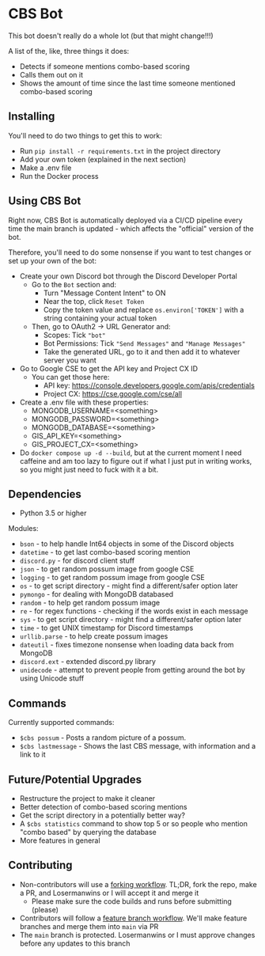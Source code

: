 # CBS Bot

This bot doesn't really do a whole lot (but that might change!!!)

A list of the, like, three things it does:
* Detects if someone mentions combo-based scoring
* Calls them out on it
* Shows the amount of time since the last time someone mentioned combo-based scoring

## Installing

You'll need to do two things to get this to work:
* Run `pip install -r requirements.txt` in the project directory
* Add your own token (explained in the next section)
* Make a .env file
* Run the Docker process

## Using CBS Bot

Right now, CBS Bot is automatically deployed via a CI/CD pipeline every time the main branch is updated - which affects the "official" version of the bot. 

Therefore, you'll need to do some nonsense if you want to test changes or set up your own of the bot:

* Create your own Discord bot through the Discord Developer Portal
   * Go to the `Bot` section and:
       * Turn "Message Content Intent" to ON
       * Near the top, click `Reset Token`
       * Copy the token value and replace `os.environ['TOKEN']` with a string containing your actual token
   * Then, go to OAuth2 -> URL Generator and:
       * Scopes: Tick `"bot"`
       * Bot Permissions: Tick `"Send Messages"` and `"Manage Messages"`
       * Take the generated URL, go to it and then add it to whatever server you want
* Go to Google CSE to get the API key and Project CX ID
   * You can get those here:
       * API key: https://console.developers.google.com/apis/credentials
       * Project CX: https://cse.google.com/cse/all 
* Create a .env file with these properties:
    * MONGODB_USERNAME=\<something\>
    * MONGODB_PASSWORD=\<something\>
    * MONGODB_DATABASE=\<something\>
    * GIS_API_KEY=\<something\>
    * GIS_PROJECT_CX=\<something\>
* Do `docker compose up -d --build`, but at the current moment I need caffeine and am too lazy to figure out if what I just put in writing works, so you might just need to fuck with it a bit.

## Dependencies

* Python 3.5 or higher

Modules:
* `bson` - to help handle Int64 objects in some of the Discord objects
* `datetime` - to get last combo-based scoring mention
* `discord.py` - for discord client stuff
* `json` - to get random possum image from google CSE
* `logging` - to get random possum image from google CSE
* `os` - to get script directory - might find a different/safer option later
* `pymongo` - for dealing with MongoDB databased
* `random` - to help get random possum image
* `re` - for regex functions - checking if the words exist in each message
* `sys` - to get script directory - might find a different/safer option later
* `time` - to get UNIX timestamp for Discord timestamps
* `urllib.parse` - to help create possum images
* `dateutil` - fixes timezone nonsense when loading data back from MongoDB
* `discord.ext` - extended discord.py library
* `unidecode` - attempt to prevent people from getting around the bot by using Unicode stuff

## Commands

Currently supported commands:
* `$cbs possum` - Posts a random picture of a possum.
* `$cbs lastmessage` - Shows the last CBS message, with information and a link to it

## Future/Potential Upgrades

* Restructure the project to make it cleaner
* Better detection of combo-based scoring mentions
* Get the script directory in a potentially better way?
* A `$cbs statistics` command to show top 5 or so people who mention "combo based" by querying the database
* More features in general

## Contributing

* Non-contributors will use a [forking workflow](https://www.atlassian.com/git/tutorials/comparing-workflows/forking-workflow). TL;DR, fork the repo, make a PR, and Losermanwins or I will accept it and merge it
    * Please make sure the code builds and runs before submitting (please)
* Contributors will follow a [feature branch workflow](https://www.atlassian.com/git/tutorials/comparing-workflows/feature-branch-workflow). We'll make feature branches and merge them into `main` via PR
* The `main` branch is protected. Losermanwins or I must approve changes before any updates to this branch
